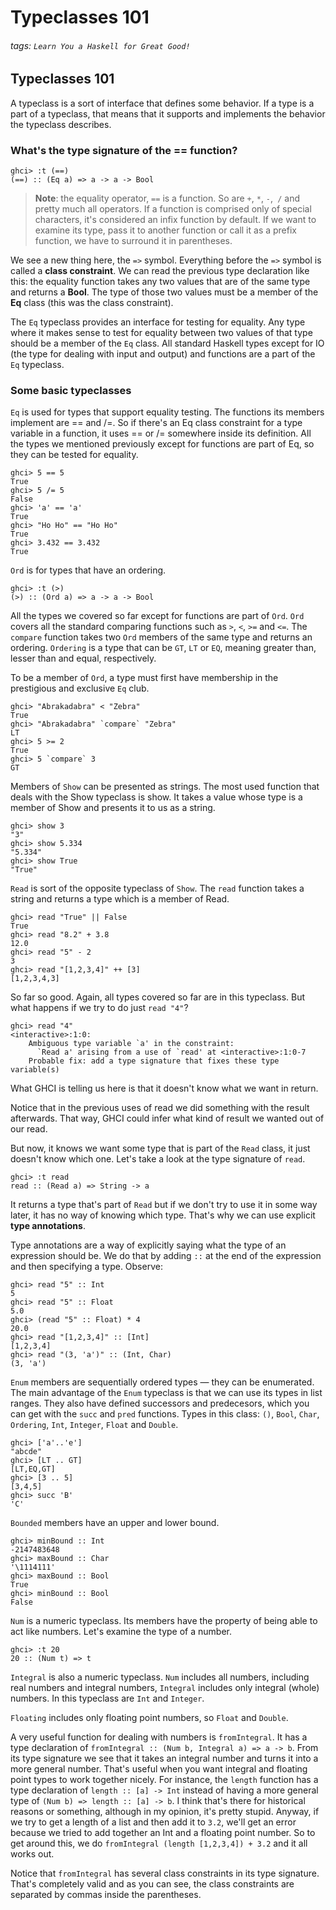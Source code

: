 # Typeclasses 101
###### tags: `Learn You a Haskell for Great Good!`

## Typeclasses 101
A typeclass is a sort of interface that defines some behavior. If a type is a part of a typeclass, that means that it supports and implements the behavior the typeclass describes.

### What's the type signature of the == function?
```haskell=
ghci> :t (==)  
(==) :: (Eq a) => a -> a -> Bool  
```

> **Note**: the equality operator, `==` is a function. So are `+`, `*`, `-`,` /` and pretty much all operators. If a function is comprised only of special characters, it's considered an infix function by default. If we want to examine its type, pass it to another function or call it as a prefix function, we have to surround it in parentheses.

We see a new thing here, the `=>` symbol. Everything before the `=>` symbol is called a **class constraint**. We can read the previous type declaration like this: the equality function takes any two values that are of the same type and returns a **Bool**. The type of those two values must be a member of the **Eq** class (this was the class constraint).

The `Eq` typeclass provides an interface for testing for equality. Any type where it makes sense to test for equality between two values of that type should be a member of the `Eq` class. All standard Haskell types except for IO (the type for dealing with input and output) and functions are a part of the `Eq` typeclass.

### Some basic typeclasses
`Eq` is used for types that support equality testing. The functions its members implement are == and /=. So if there's an Eq class constraint for a type variable in a function, it uses == or /= somewhere inside its definition. All the types we mentioned previously except for functions are part of Eq, so they can be tested for equality.

```haskell=
ghci> 5 == 5  
True  
ghci> 5 /= 5  
False  
ghci> 'a' == 'a'  
True  
ghci> "Ho Ho" == "Ho Ho"  
True  
ghci> 3.432 == 3.432  
True  
```

`Ord` is for types that have an ordering.
```haskell=
ghci> :t (>)  
(>) :: (Ord a) => a -> a -> Bool 
```

All the types we covered so far except for functions are part of `Ord`. `Ord` covers all the standard comparing functions such as `>`, `<`, `>=` and `<=`. The `compare` function takes two `Ord` members of the same type and returns an ordering. `Ordering` is a type that can be `GT`, `LT` or `EQ`, meaning greater than, lesser than and equal, respectively.

To be a member of `Ord`, a type must first have membership in the prestigious and exclusive `Eq` club.

```haskell=
ghci> "Abrakadabra" < "Zebra"  
True  
ghci> "Abrakadabra" `compare` "Zebra"  
LT  
ghci> 5 >= 2  
True  
ghci> 5 `compare` 3  
GT  
```

Members of `Show` can be presented as strings. The most used function that deals with the Show typeclass is show. It takes a value whose type is a member of Show and presents it to us as a string.
```haskell=
ghci> show 3  
"3"  
ghci> show 5.334  
"5.334"  
ghci> show True  
"True"  
```

`Read` is sort of the opposite typeclass of `Show`. The `read` function takes a string and returns a type which is a member of Read.
```haskell=
ghci> read "True" || False  
True  
ghci> read "8.2" + 3.8  
12.0  
ghci> read "5" - 2  
3  
ghci> read "[1,2,3,4]" ++ [3]  
[1,2,3,4,3]  
```

So far so good. Again, all types covered so far are in this typeclass. But what happens if we try to do just `read "4"`?
```haskell=
ghci> read "4"  
<interactive>:1:0:  
    Ambiguous type variable `a' in the constraint:  
      `Read a' arising from a use of `read' at <interactive>:1:0-7  
    Probable fix: add a type signature that fixes these type variable(s) 
```
What GHCI is telling us here is that it doesn't know what we want in return.

Notice that in the previous uses of read we did something with the result afterwards. That way, GHCI could infer what kind of result we wanted out of our read.

But now, it knows we want some type that is part of the `Read` class, it just doesn't know which one. Let's take a look at the type signature of `read`.
```haskell=
ghci> :t read  
read :: (Read a) => String -> a 
```

It returns a type that's part of `Read` but if we don't try to use it in some way later, it has no way of knowing which type. That's why we can use explicit **type annotations**. 

Type annotations are a way of explicitly saying what the type of an expression should be. We do that by adding `::` at the end of the expression and then specifying a type. Observe:
```haskell=
ghci> read "5" :: Int  
5  
ghci> read "5" :: Float  
5.0  
ghci> (read "5" :: Float) * 4  
20.0  
ghci> read "[1,2,3,4]" :: [Int]  
[1,2,3,4]  
ghci> read "(3, 'a')" :: (Int, Char)  
(3, 'a') 
```

`Enum` members are sequentially ordered types — they can be enumerated. The main advantage of the `Enum` typeclass is that we can use its types in list ranges. They also have defined successors and predecesors, which you can get with the `succ` and `pred` functions. Types in this class: `()`, `Bool`, `Char`, `Ordering`, `Int`, `Integer`, `Float` and `Double`.

```haskell=
ghci> ['a'..'e']  
"abcde"  
ghci> [LT .. GT]  
[LT,EQ,GT]  
ghci> [3 .. 5]  
[3,4,5]  
ghci> succ 'B'  
'C'  
```

`Bounded` members have an upper and lower bound.
```haskell=
ghci> minBound :: Int  
-2147483648  
ghci> maxBound :: Char  
'\1114111'  
ghci> maxBound :: Bool  
True  
ghci> minBound :: Bool  
False
```

`Num` is a numeric typeclass. Its members have the property of being able to act like numbers. Let's examine the type of a number.
```haskell=
ghci> :t 20
20 :: (Num t) => t
```

`Integral` is also a numeric typeclass. `Num` includes all numbers, including real numbers and integral numbers, `Integral` includes only integral (whole) numbers. In this typeclass are `Int` and `Integer`.

`Floating` includes only floating point numbers, so `Float` and `Double`.

A very useful function for dealing with numbers is `fromIntegral`. It has a type declaration of `fromIntegral :: (Num b, Integral a) => a -> b`. From its type signature we see that it takes an integral number and turns it into a more general number. That's useful when you want integral and floating point types to work together nicely. For instance, the `length` function has a type declaration of `length :: [a] -> Int` instead of having a more general type of `(Num b) => length :: [a] -> b`. I think that's there for historical reasons or something, although in my opinion, it's pretty stupid. Anyway, if we try to get a length of a list and then add it to `3.2`, we'll get an error because we tried to add together an Int and a floating point number. So to get around this, we do `fromIntegral (length [1,2,3,4]) + 3.2` and it all works out.

Notice that `fromIntegral` has several class constraints in its type signature. That's completely valid and as you can see, the class constraints are separated by commas inside the parentheses.